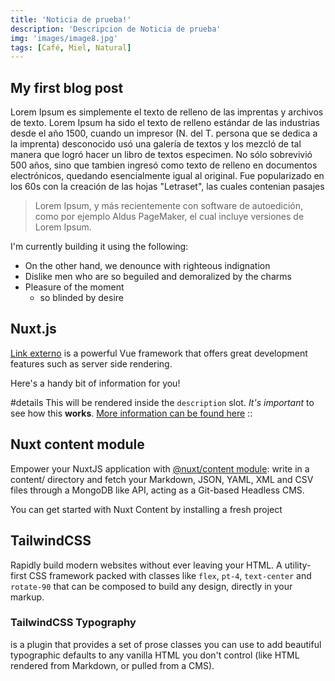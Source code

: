```yaml
---
title: 'Noticia de prueba!'
description: 'Descripcion de Noticia de prueba'
img: 'images/image8.jpg'
tags: [Café, Miel, Natural]
---
```


## My first blog post

Lorem Ipsum es simplemente el texto de relleno de las imprentas y archivos de texto. Lorem Ipsum ha sido el texto de relleno estándar de las industrias desde el año 1500, cuando un impresor (N. del T. persona que se dedica a la imprenta) desconocido usó una galería de textos y los mezcló de tal manera que logró hacer un libro de textos especimen. No sólo sobrevivió 500 años, sino que tambien ingresó como texto de relleno en documentos electrónicos, quedando esencialmente igual al original. Fue popularizado en los 60s con la creación de las hojas "Letraset", las cuales contenian pasajes

> Lorem Ipsum, y más recientemente con software de autoedición, como por ejemplo Aldus PageMaker, el cual incluye versiones de Lorem Ipsum.

I'm currently building it using the following:

- On the other hand, we denounce with righteous indignation 
- Dislike men who are so beguiled and demoralized by the charms
- Pleasure of the moment
  - so blinded by desire

## Nuxt.js

[Link externo](https://nuxtjs.org/) is a powerful Vue framework that offers great development features such as server side rendering.

<!-- ::InfoBox{type="warning"} -->
Here's a handy bit of information for you!

#details
This will be rendered inside the `description` slot. _It's important_ to see how this **works**.
[More information can be found here](#)
::

## Nuxt content module

Empower your NuxtJS application with [@nuxt/content module](https://content.nuxtjs.org/): write in a content/ directory and fetch your Markdown, JSON, YAML, XML and CSV files through a MongoDB like API, acting as a Git-based Headless CMS.

You can get started with Nuxt Content by installing a fresh project

## TailwindCSS

Rapidly build modern websites without ever leaving your HTML. A utility-first CSS framework packed with classes like `flex`, `pt-4`, `text-center` and `rotate-90` that can be composed to build any design, directly in your markup.

### TailwindCSS Typography

is a plugin that provides a set of prose classes you can use to add beautiful typographic defaults to any vanilla HTML you don't control (like HTML rendered from Markdown, or pulled from a CMS).
